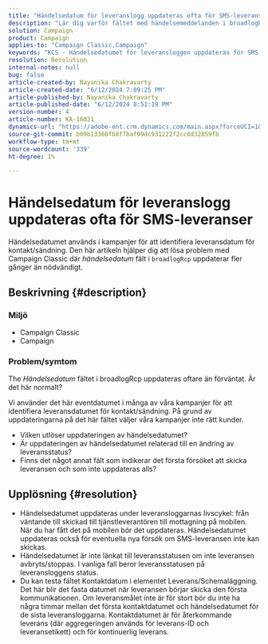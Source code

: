 ```yaml
---
title: "Händelsedatum för leveranslogg uppdateras ofta för SMS-leveranser"
description: "Lär dig varför fältet med händelsemeddelanden i broadlogRcp uppdaterar så ofta, vilket leder till att kampanjer inte väljer rätt kunder."
solution: Campaign
product: Campaign
applies-to: "Campaign Classic,Campaign"
keywords: "KCS - Händelsedatumet för leveransloggen uppdateras för SMS-leveranser."
resolution: Resolution
internal-notes: null
bug: false
article-created-by: Nayanika Chakravarty
article-created-date: "6/12/2024 7:09:25 PM"
article-published-by: Nayanika Chakravarty
article-published-date: "6/12/2024 8:51:19 PM"
version-number: 4
article-number: KA-16021
dynamics-url: "https://adobe-ent.crm.dynamics.com/main.aspx?forceUCI=1&pagetype=entityrecord&etn=knowledgearticle&id=f6d39f42-ef28-ef11-840a-000d3a3764e0"
source-git-commit: b09b13360fb8f7baf99dc931222f2cc6d32859fb
workflow-type: tm+mt
source-wordcount: '339'
ht-degree: 1%

---
```


# Händelsedatum för leveranslogg uppdateras ofta för SMS-leveranser


Händelsedatumet används i kampanjer för att identifiera leveransdatum för kontakt/sändning. Den här artikeln hjälper dig att lösa problem med Campaign Classic där *händelsedatum* fält i `broadlogRcp` uppdaterar fler gånger än nödvändigt.

## Beskrivning {#description}


### <b>Miljö</b>

- Campaign Classic
- Campaign


### <b>Problem/symtom</b>

The *Händelsedatum* fältet i broadlogRcp uppdateras oftare än förväntat. Är det här normalt?

Vi använder det här eventdatumet i många av våra kampanjer för att identifiera leveransdatumet för kontakt/sändning. På grund av uppdateringarna på det här fältet väljer våra kampanjer inte rätt kunder.

- Vilken utlöser uppdateringen av händelsedatumet?
- Är uppdateringen av händelsedatumet relaterad till en ändring av leveransstatus?
- Finns det något annat fält som indikerar det första försöket att skicka leveransen och som inte uppdateras alls?





## Upplösning {#resolution}


- Händelsedatumet uppdateras under leveransloggarnas livscykel: från väntande till skickad till tjänstleverantören till mottagning på mobilen. När du har fått det på mobilen bör det uppdateras. Händelsedatumet uppdateras också för eventuella nya försök om SMS-leveransen inte kan skickas.
- Händelsedatumet är inte länkat till leveransstatusen om inte leveransen avbryts/stoppas. I vanliga fall beror leveransstatusen på leveransloggens status.
- Du kan testa fältet Kontaktdatum i elementet Leverans/Schemaläggning. Det här blir det fasta datumet när leveransen börjar skicka den första kommunikationen. Om leveransmålet inte är för stort bör du inte ha några timmar mellan det första kontaktdatumet och händelsedatumet för de sista leveransloggarna. Kontaktdatumet är för återkommande leverans (där aggregeringen används för leverans-ID och leveransetikett) och för kontinuerlig leverans.

